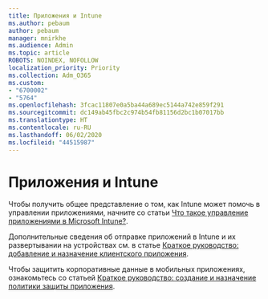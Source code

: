 ```yaml
---
title: Приложения и Intune
ms.author: pebaum
author: pebaum
manager: mnirkhe
ms.audience: Admin
ms.topic: article
ROBOTS: NOINDEX, NOFOLLOW
localization_priority: Priority
ms.collection: Adm_O365
ms.custom:
- "6700002"
- "5764"
ms.openlocfilehash: 3fcac11807e0a5ba44a689ec5144a742e859f291
ms.sourcegitcommit: dc149ab45fbc2c974b54fb81156d2bc1b07017bb
ms.translationtype: HT
ms.contentlocale: ru-RU
ms.lasthandoff: 06/02/2020
ms.locfileid: "44515987"
---
```

# <a name="apps-and-intune"></a>Приложения и Intune

Чтобы получить общее представление о том, как Intune может помочь в управлении приложениями, начните со статьи [Что такое управление приложениями в Microsoft Intune?](https://docs.microsoft.com/mem/intune/apps/app-management).

Дополнительные сведения об отправке приложений в Intune и их развертывании на устройствах см. в статье [Краткое руководство: добавление и назначение клиентского приложения](https://docs.microsoft.com/mem/intune/apps/quickstart-add-assign-app).

Чтобы защитить корпоративные данные в мобильных приложениях, ознакомьтесь со статьей [Краткое руководство: создание и назначение политики защиты приложения](https://docs.microsoft.com/mem/intune/apps/quickstart-create-assign-app-policy).